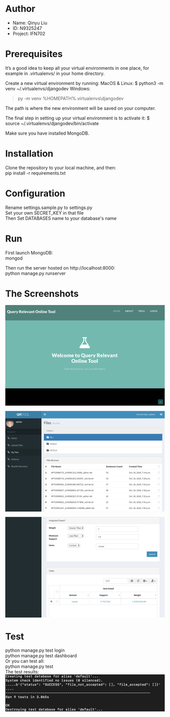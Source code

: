# Author
<ul>
  <li>Name: Qinyu Liu</li>
  <li>ID: N9325247</li>
  <li>Project: IFN702</li>
</ul>

# Prerequisites
It’s a good idea to keep all your virtual environments in one place, for example in .virtualenvs/ in your home directory.

Create a new virtual environment by running:
MacOS & Linux:
$ python3 -m venv ~/.virtualenvs/djangodev
Windows:
> py -m venv %HOMEPATH%\.virtualenvs\djangodev

The path is where the new environment will be saved on your computer.

The final step in setting up your virtual environment is to activate it:
$ source ~/.virtualenvs/djangodev/bin/activate

Make sure you have installed MongoDB.

# Installation
Clone the repository to your local machine, and then: <br>
pip install -r requirements.txt

# Configuration
Rename settings.sample.py to settings.py <br>
Set your own SECRET_KEY in that file <br>
Then Set DATABASES name to your database's name

# Run
First launch MongoDB: <br>
mongod

Then run the server hosted on http://localhost:8000: <br>
python manage.py runserver

# The Screenshots
![Homepage](https://raw.githubusercontent.com/MrOrangeLiu/IFN702/master/screenshots/homepage.png)

![My Files](https://raw.githubusercontent.com/MrOrangeLiu/IFN702/master/screenshots/myfiles.png)

![Search](https://raw.githubusercontent.com/MrOrangeLiu/IFN702/master/screenshots/search.png)

# Test
python manage.py test login <br>
python manage.py test dashboard <br>
Or you can test all: <br>
python manage.py test <br>
The test results: <br>
![Search](https://raw.githubusercontent.com/MrOrangeLiu/IFN702/master/screenshots/test.png)
